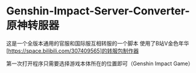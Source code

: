 # Genshin-Impact-Server-Converter-原神转服器
这是一个全版本通用的官服和国际服互相转服的一个脚本
使用了B站V金色年华[https://space.bilibili.com/307409565]的转服包制作器

第一次打开程序只需要选择游戏本体所在的位置即可（Genshin Impact Game）
